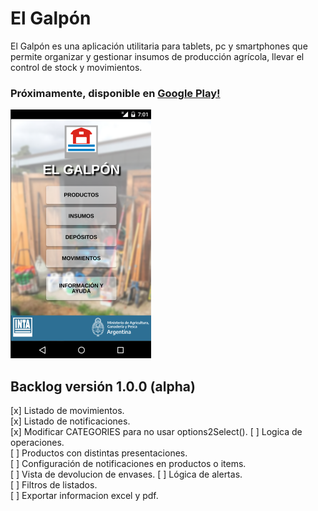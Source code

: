 # El Galpón

El Galpón es una aplicación utilitaria para tablets, pc y smartphones que permite organizar y gestionar insumos de producción agrícola, llevar el control de stock y movimientos.

### Próximamente, disponible en [Google Play!](https://play.google.com/store/apps/details?id=com.inta.elgalpon)  

![el-galpon](images/promo.png)   


## Backlog versión 1.0.0 (alpha)  

  [x] Listado de movimientos.  
  [x] Listado de notificaciones.  
  [x] Modificar CATEGORIES para no usar options2Select(). 
  [ ] Logica de operaciones.  
  [ ] Productos con distintas presentaciones.  
  [ ] Configuración de notificaciones en productos o items.  
  [ ] Vista de devolucion de envases. 
  [ ] Lógica de alertas.  
  [ ] Filtros de listados.  
  [ ] Exportar informacion excel y pdf.  